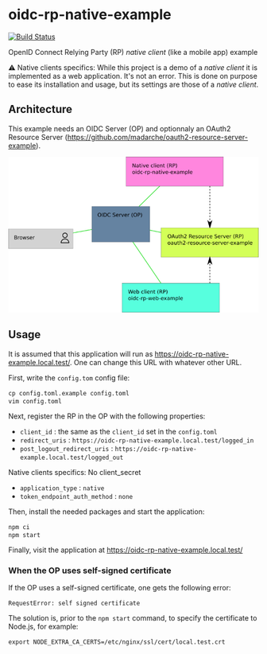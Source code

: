 oidc-rp-native-example
======================

[![Build Status](https://travis-ci.org/madarche/oidc-rp-native-example.svg?branch=master)](https://travis-ci.org/madarche/oidc-rp-native-example)

OpenID Connect Relying Party (RP) *native client* (like a mobile app) example

:warning: Native clients specifics: While this project is a demo of a *native
client* it is implemented as a web application. It's not an error. This is done
on purpose to ease its installation and usage, but its  settings are those of a
*native client*.


Architecture
------------

This example needs an OIDC Server (OP) and optionnaly an OAuth2 Resource Server
(https://github.com/madarche/oauth2-resource-server-example).

![Architecture schema](architecture.png "Architecture schema")


Usage
-----

It is assumed that this application will run as
https://oidc-rp-native-example.local.test/. One can change this URL with whatever
other URL.

First, write the `config.tom` config file:

```shellsession
cp config.toml.example config.toml
vim config.toml
```

Next, register the RP in the OP with the following properties:

* `client_id` : the same as the `client_id` set in the `config.toml`
* `redirect_uris` : `https://oidc-rp-native-example.local.test/logged_in`
* `post_logout_redirect_uris` : `https://oidc-rp-native-example.local.test/logged_out`

Native clients specifics: No client_secret

* `application_type` : `native`
* `token_endpoint_auth_method` : `none`

Then, install the needed packages and start the application:

```shellsession
npm ci
npm start
```

Finally, visit the application at https://oidc-rp-native-example.local.test/


### When the OP uses self-signed certificate

If the OP uses a self-signed certificate, one gets the following error:
```
RequestError: self signed certificate
```

The solution is, prior to the  `npm start` command, to specify the certificate
to Node.js, for example:

```shellsession
export NODE_EXTRA_CA_CERTS=/etc/nginx/ssl/cert/local.test.crt
```
